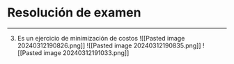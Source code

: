 # Resolución de examen

---

3. Es un ejercicio de minimización de costos
   ![[Pasted image 20240312190826.png]]
   ![[Pasted image 20240312190835.png]]
   ![[Pasted image 20240312191033.png]]
   